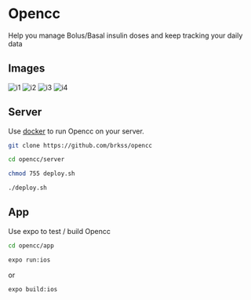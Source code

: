 # Opencc

Help you manage Bolus/Basal insulin doses and keep tracking your daily data

## Images

![i1](images/1.png "i1") ![i2](images/2.png "i2")
![i3](images/3.png "i3") ![i4](images/4.png "i4")


## Server

Use [docker](https://docker.io/) to run Opencc on your server.

```bash
git clone https://github.com/brkss/opencc
```

```bash
cd opencc/server
```

```bash
chmod 755 deploy.sh
```

```bash
./deploy.sh
```

## App

Use expo to test / build Opencc


```bash
cd opencc/app
```

```bash
expo run:ios
```

or 

```bash
expo build:ios
```

